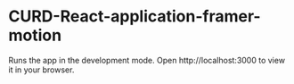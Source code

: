 # CURD-React-application-framer-motion

Runs the app in the development mode.
Open http://localhost:3000 to view it in your browser.
